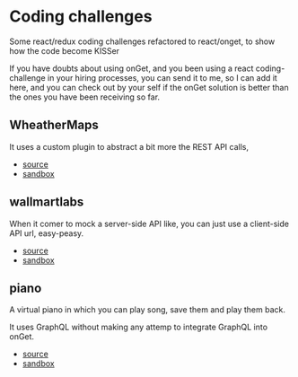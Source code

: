 # Coding challenges

Some react/redux coding challenges refactored to react/onget, to show how the code become KISSer

If you have doubts about using onGet, and you been using a react coding-challenge in your hiring processes, you can send it to me, so I can add it here, and you can check out by your self if the onGet solution is better than the ones you have been receiving so far.

## WheatherMaps

It uses a custom plugin to abstract a bit more the REST API calls,

* [source](/codingChallenges/WheatherMaps)
* [sandbox](https://codesandbox.io/s/github/hacknlove/onGet/tree/master/codingChallenges/WheatherMaps)

## wallmartlabs

When it comer to mock a server-side API like, you can just use a client-side API url, easy-peasy.

* [source](/codingChallenges/wallmartlabs)
* [sandbox](https://codesandbox.io/s/github/hacknlove/onGet/tree/master/codingChallenges/wallmartlabs)

## piano

A virtual piano in which you can play song, save them and play them back.

It uses GraphQL without making any attemp to integrate GraphQL into onGet.

* [source](/codingChallenges/piano)
* [sandbox](https://codesandbox.io/s/piano-wkfoe)

